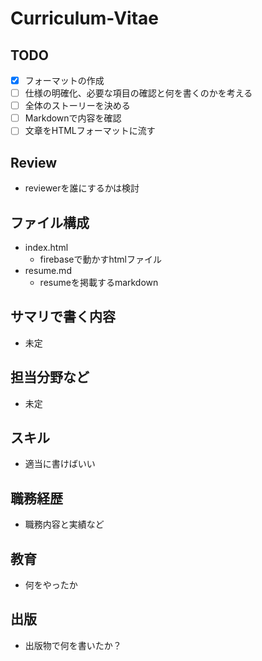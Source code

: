 # Curriculum-Vitae

## TODO
* [x] フォーマットの作成
* [ ] 仕様の明確化、必要な項目の確認と何を書くのかを考える
* [ ] 全体のストーリーを決める
* [ ] Markdownで内容を確認
* [ ] 文章をHTMLフォーマットに流す

## Review
* reviewerを誰にするかは検討

## ファイル構成
* index.html
  * firebaseで動かすhtmlファイル
* resume.md
  * resumeを掲載するmarkdown

## サマリで書く内容
* 未定

## 担当分野など
* 未定

## スキル
* 適当に書けばいい

## 職務経歴
* 職務内容と実績など

## 教育
* 何をやったか

## 出版
* 出版物で何を書いたか？
